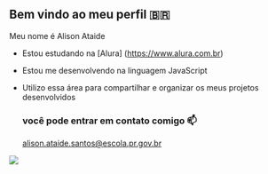 ## Bem vindo ao meu perfil 🇧🇷

Meu nome é Alison Ataide

- Estou estudando na [Alura] (https://www.alura.com.br)
- Estou me desenvolvendo na linguagem JavaScript
- Utilizo essa área para compartilhar e organizar os meus projetos desenvolvidos 



  ### você pode entrar em contato comigo 📫

  alison.ataide.santos@escola.pr.gov.br

![](https://media1.tenor.com/m/TrRx4BzPXhIAAAAd/neymar-jr.gif)


